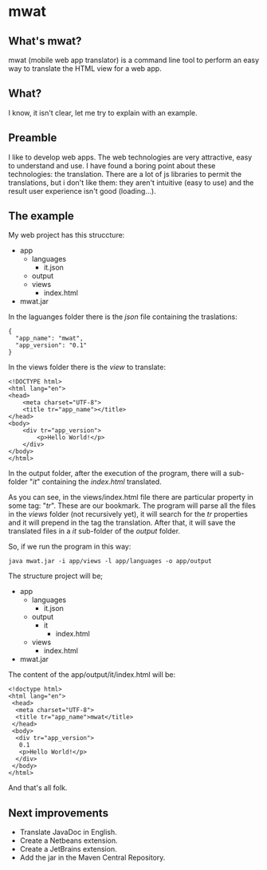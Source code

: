 # mwat
## What's mwat?
mwat (mobile web app translator) is a command line tool to perform an easy way to translate the HTML view for a web app.

## What?
I know, it isn't clear, let me try to explain with an example.

## Preamble
I like to develop web apps. The web technologies are very attractive, easy to understand and use.
I have found a boring point about these technologies: the translation.
There are a lot of js libraries to permit the translations, but i don't like them: they aren't intuitive (easy to use) and the result user experience isn't good (loading...).

## The example
My web project has this struccture:
- app
  - languages
    - it.json
  - output
  - views
    - index.html
- mwat.jar

In the laguanges folder there is the *json* file containing the traslations:
```
{
  "app_name": "mwat",
  "app_version": "0.1"
}
```

In the views folder there is the *view* to translate:
```
<!DOCTYPE html>
<html lang="en">
<head>
    <meta charset="UTF-8">
    <title tr="app_name"></title>
</head>
<body>
    <div tr="app_version">
        <p>Hello World!</p>
    </div>
</body>
</html>
```

In the output folder, after the execution of the program, there will a sub-folder "*it*" containing the *index.html* translated.

As you can see, in the views/index.html file there are particular property in some tag: "*tr*". These are our bookmark. 
The program will parse all the files in the *views* folder (not recursively yet), it will search for the *tr* properties and it will prepend in the tag the translation. After that, it will save the translated files in a *it* sub-folder of the *output* folder.

So, if we run the program in this way:
```
java mwat.jar -i app/views -l app/languages -o app/output
```
The structure project will be;
- app
  - languages
    - it.json
  - output
    - it
      - index.html
  - views
    - index.html
- mwat.jar

The content of the app/output/it/index.html will be:
```
<!doctype html>
<html lang="en">
 <head> 
  <meta charset="UTF-8"> 
  <title tr="app_name">mwat</title> 
 </head> 
 <body> 
  <div tr="app_version">
   0.1 
   <p>Hello World!</p> 
  </div>  
 </body>
</html>
```

And that's all folk.

## Next improvements
- Translate JavaDoc in English.
- Create a Netbeans extension.
- Create a JetBrains extension.
- Add the jar in the Maven Central Repository.
